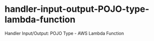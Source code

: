 # handler-input-output-POJO-type-lambda-function
Handler Input/Output: POJO Type - AWS Lambda Function
